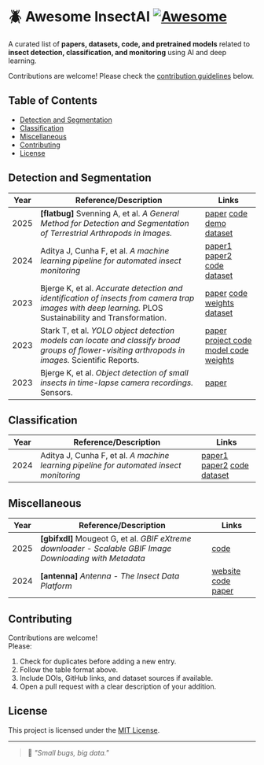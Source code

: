 # 🪲 Awesome InsectAI [![Awesome](https://awesome.re/badge.svg)](https://awesome.re)

A curated list of **papers, datasets, code, and pretrained models** related to **insect detection, classification, and monitoring** using AI and deep learning.  

Contributions are welcome! Please check the [contribution guidelines](#contributing) below.

## Table of Contents
- [Detection and Segmentation](#detection-and-segmentation)
- [Classification](#classification)
- [Miscellaneous](#miscellaneous)
- [Contributing](#contributing)
- [License](#license)

## Detection and Segmentation

| Year | Reference/Description | Links |
|------|-----------------------|-------|
| 2025 | **[flatbug]** Svenning A, et al. *A General Method for Detection and Segmentation of Terrestrial Arthropods in Images.* | [paper](https://www.biorxiv.org/content/10.1101/2025.04.08.647223v1) [code](https://github.com/darsa-group/flat-bug) [demo](https://colab.research.google.com/github/darsa-group/flat-bug/blob/master/docs/flat-bug.ipynb) [dataset](https://zenodo.org/records/14761447) |
| 2024 | Aditya J, Cunha F, et al. *A machine learning pipeline for automated insect monitoring* | [paper1](https://arxiv.org/abs/2406.13031) [paper2](https://eccv.ecva.net/virtual/2024/poster/859) [code](https://github.com/RolnickLab/ami-ml/tree/main) [dataset](https://github.com/RolnickLab/ami-dataset) |
| 2023 | Bjerge K, et al. *Accurate detection and identification of insects from camera trap images with deep learning.* PLOS Sustainability and Transformation. | [paper](https://doi.org/10.1371/journal.pstr.0000051) [code](https://github.com/ultralytics/yolov5) [weights](https://zenodo.org/records/7395752) [dataset](https://zenodo.org/records/7395752) |
| 2023 | Stark T, et al. *YOLO object detection models can locate and classify broad groups of flower-visiting arthropods in images.* Scientific Reports. | [paper](https://doi.org/10.1038/s41598-023-43482-3) [project code](https://github.com/stark-t/PAI/tree/main) [model code](https://github.com/ultralytics/yolov5) [weights](https://github.com/stark-t/PAI/tree/main/detectors/trained_weights) |
| 2023 | Bjerge K, et al. *Object detection of small insects in time-lapse camera recordings.* Sensors. | [paper](https://doi.org/10.3390/s23167242) |

## Classification

| Year | Reference/Description | Links |
|------|-----------------------|-------|
| 2024 | Aditya J, Cunha F, et al. *A machine learning pipeline for automated insect monitoring* | [paper1](https://arxiv.org/abs/2406.13031) [paper2](https://eccv.ecva.net/virtual/2024/poster/859) [code](https://github.com/RolnickLab/ami-ml/tree/main) [dataset](https://github.com/RolnickLab/ami-dataset) |

## Miscellaneous

| Year | Reference/Description | Links |
|------|-----------------------|-------|
| 2025 | **[gbifxdl]** Mougeot G, et al. *GBIF eXtreme downloader - Scalable GBIF Image Downloading with Metadata* | [code](https://github.com/GuillaumeMougeot/gbifxdl) |
| 2024 | **[antenna]** *Antenna - The Insect Data Platform* | [website](https://www.insectai.org/) [code](https://github.com/RolnickLab/antenna) [paper](https://arxiv.org/abs/2406.12452) |


## Contributing

Contributions are welcome!  
Please:
1. Check for duplicates before adding a new entry.  
2. Follow the table format above.  
3. Include DOIs, GitHub links, and dataset sources if available.  
4. Open a pull request with a clear description of your addition.


## License

This project is licensed under the [MIT License](LICENSE).

---

> 🦋 *"Small bugs, big data."*
